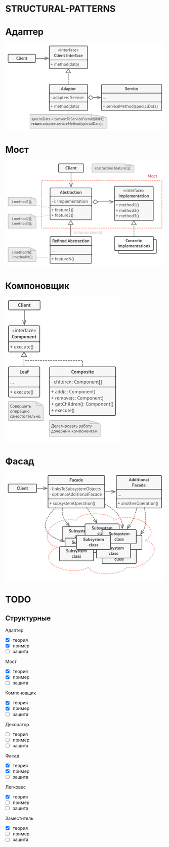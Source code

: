 # STRUCTURAL-PATTERNS

# Адаптер

![](https://github.com/obscene3190/STRUCTURAL-PATTERNS/blob/master/sourses/adapter.png)

# Мост

![](https://github.com/obscene3190/STRUCTURAL-PATTERNS/blob/master/sourses/Bridge.png)

# Компоновщик

![](https://github.com/obscene3190/STRUCTURAL-PATTERNS/blob/master/sourses/kompon.png)

# Фасад

![](https://github.com/obscene3190/STRUCTURAL-PATTERNS/blob/master/sourses/fasad.png)

# TODO
## Структурные 
Адаптер
- [x] теория
- [x] пример
- [ ] защита

Мост
- [x] теория
- [x] пример
- [ ] защита

Компоновщик
- [x] теория
- [x] пример
- [ ] защита

Декоратор
- [ ] теория
- [ ] пример
- [ ] защита

Фасад
- [x] теория
- [x] пример
- [ ] защита

Легковес
- [x] теория
- [ ] пример
- [ ] защита

Заместитель
- [x] теория
- [ ] пример
- [ ] защита
